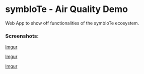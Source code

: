 symbIoTe - Air Quality Demo
========

Web App to show off functionalities of the symbIoTe ecosystem.

### Screenshots:

[Imgur](http://i.imgur.com/rrvl7w7.png)

[Imgur](http://i.imgur.com/8dOYJbv.png)

[Imgur](http://i.imgur.com/E4kGXbq.png)
